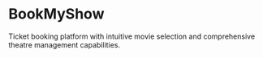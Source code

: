# BookMyShow
Ticket booking platform with intuitive movie selection and comprehensive theatre management capabilities.
